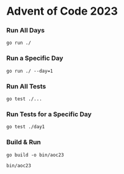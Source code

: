 # Advent of Code 2023

### Run All Days
`go run ./`

### Run a Specific Day
`go run ./ --day=1`

### Run All Tests
`go test ./...`

### Run Tests for a Specific Day
`go test ./day1`

### Build & Run
`go build -o bin/aoc23`

`bin/aoc23`
